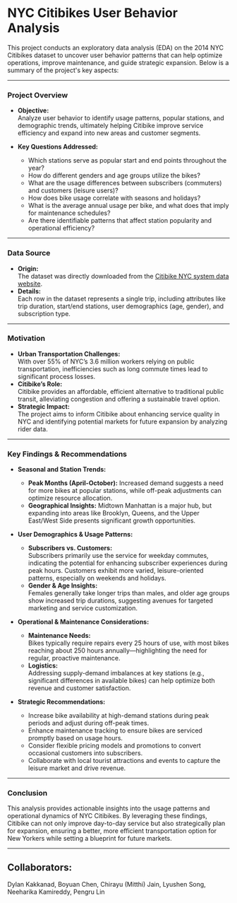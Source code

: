 # NYC Citibikes User Behavior Analysis

This project conducts an exploratory data analysis (EDA) on the 2014 NYC Citibikes dataset to uncover user behavior patterns that can help optimize operations, improve maintenance, and guide strategic expansion. Below is a summary of the project's key aspects:

---

### **Project Overview**
- **Objective:**  
  Analyze user behavior to identify usage patterns, popular stations, and demographic trends, ultimately helping Citibike improve service efficiency and expand into new areas and customer segments.

- **Key Questions Addressed:**  
  - Which stations serve as popular start and end points throughout the year?  
  - How do different genders and age groups utilize the bikes?  
  - What are the usage differences between subscribers (commuters) and customers (leisure users)?  
  - How does bike usage correlate with seasons and holidays?  
  - What is the average annual usage per bike, and what does that imply for maintenance schedules?  
  - Are there identifiable patterns that affect station popularity and operational efficiency?

---

### **Data Source**
- **Origin:**  
  The dataset was directly downloaded from the [Citibike NYC system data website](https://citibikenyc.com/system-data).  
- **Details:**  
  Each row in the dataset represents a single trip, including attributes like trip duration, start/end stations, user demographics (age, gender), and subscription type.

---

### **Motivation**
- **Urban Transportation Challenges:**  
  With over 55% of NYC’s 3.6 million workers relying on public transportation, inefficiencies such as long commute times lead to significant process losses.  
- **Citibike’s Role:**  
  Citibike provides an affordable, efficient alternative to traditional public transit, alleviating congestion and offering a sustainable travel option.
- **Strategic Impact:**  
  The project aims to inform Citibike about enhancing service quality in NYC and identifying potential markets for future expansion by analyzing rider data.

---

### **Key Findings & Recommendations**
- **Seasonal and Station Trends:**  
  - **Peak Months (April-October):** Increased demand suggests a need for more bikes at popular stations, while off-peak adjustments can optimize resource allocation.
  - **Geographical Insights:** Midtown Manhattan is a major hub, but expanding into areas like Brooklyn, Queens, and the Upper East/West Side presents significant growth opportunities.
  
- **User Demographics & Usage Patterns:**  
  - **Subscribers vs. Customers:**  
    Subscribers primarily use the service for weekday commutes, indicating the potential for enhancing subscriber experiences during peak hours. Customers exhibit more varied, leisure-oriented patterns, especially on weekends and holidays.
  - **Gender & Age Insights:**  
    Females generally take longer trips than males, and older age groups show increased trip durations, suggesting avenues for targeted marketing and service customization.
  
- **Operational & Maintenance Considerations:**  
  - **Maintenance Needs:**  
    Bikes typically require repairs every 25 hours of use, with most bikes reaching about 250 hours annually—highlighting the need for regular, proactive maintenance.
  - **Logistics:**  
    Addressing supply-demand imbalances at key stations (e.g., significant differences in available bikes) can help optimize both revenue and customer satisfaction.

- **Strategic Recommendations:**  
  - Increase bike availability at high-demand stations during peak periods and adjust during off-peak times.  
  - Enhance maintenance tracking to ensure bikes are serviced promptly based on usage hours.  
  - Consider flexible pricing models and promotions to convert occasional customers into subscribers.  
  - Collaborate with local tourist attractions and events to capture the leisure market and drive revenue.

---

### **Conclusion**
This analysis provides actionable insights into the usage patterns and operational dynamics of NYC Citibikes. By leveraging these findings, Citibike can not only improve day-to-day service but also strategically plan for expansion, ensuring a better, more efficient transportation option for New Yorkers while setting a blueprint for future markets.

---

## Collaborators: 
Dylan Kakkanad, Boyuan Chen, Chirayu (Mitthi) Jain, Lyushen Song, Neeharika Kamireddy, Pengru Lin
